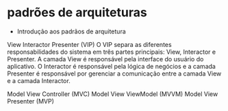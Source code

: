 # padrões de arquiteturas

- Introdução aos padrãos de arquitetura 

View Interactor Presenter (VIP)
O VIP separa as diferentes responsabilidades do sistema em três partes principais: View, Interactor e Presenter. A camada View é responsável pela interface do usuário do aplicativo. O Interactor é responsável pela lógica de negócios e a camada Presenter é responsável por gerenciar a comunicação entre a camada View e a camada Interactor.

Model View Controller (MVC) 
Model View ViewModel (MVVM) 
Model View Presenter (MVP) 
